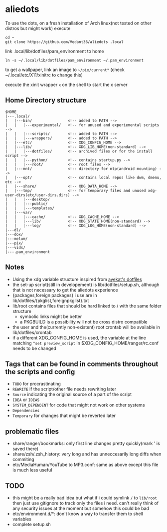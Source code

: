 # aliedots

To use the dots, on a fresh installation of Arch linux(not tested on other distros but might work) execute
```
cd ~
git clone https://github.com/Vedant36/aliedots .local
```
link .local/lib/dotfiles/pam_environment to home
```
ln -s ~/.local/lib/dotfiles/pam_environment ~/.pam_environment
```
to get a wallpaper, link an image to `~/pix/current*` (check ~/.local/etc/X11/xinitrc to change this)

execute the xinit wrapper `x` on the shell to start the x server

## Home Directory structure

```
$HOME
|---.local/
|   |---bin/                <!-- added to PATH -->
|   |   |---experimental/   <!-- for unused and experiemental scripts -->
|   |   |---scripts/        <!-- added to PATH -->
|   |   |---wrappers/       <!-- added to PATH -->
|   |---etc/                <!-- XDG_CONFIG_HOME -->
|   |---lib/                <!-- XDG_LIB_HOME(non-standard) -->
|   |   |---dotfiles/       <!-- archived files or for the install script -->
|   |   |---python/         <!-- contains startup.py -->
|   |   |---root/           <!-- root files -->
|   |---mnt/                <!-- directory for mtp(android mounting) -->
|   |---opt/                <!-- contains local repos like dwm, dmenu, etc -->
|   |---share/              <!-- XDG_DATA_HOME -->
|   |---tmp/                <!-- for temporary files and unused xdg-user-dirs(etc/user-dirs.dirs) -->
|   |   |---desktop/
|   |   |---public/
|   |   |---templates/
|   |---var/
|   |   |---cache/          <!-- XDG_CACHE_HOME -->
|   |   |---lib/            <!-- XDG_STATE_HOME(non-standard) -->
|   |   |---log/            <!-- XDG_LOG_HOME(non-standard) -->
|---dl/
|---dox/
|---melum/
|---pix/
|---vids/
|---.pam_environment
```

## Notes
- Using the xdg variable structure inspired from [ayekat's dotfiles](https://github.com/ayekat/dotfiles)
- the set-up script(still in developement) is lib/dotfiles/setup.sh, although that is not necessary to get the aliedots experience
- {packages,foreign packages} i use are in lib/dotfiles/{pkglist,foreignpkglist}.txt
- lib/root contains files that should be hard linked to / with the same folder structure
    * symbolic links might be better
    * a PKGBUILD is a possibility will not be cross distro compatible
- the user and the(currently non-existent) root crontab will be available in lib/dotfiles/crontab
- if a different XDG_CONFIG_HOME is used, the variable at the line matching `^set preview_script` in $XDG_CONFIG_HOME/ranger/rc.conf needs to be changed

## Tags that can be found in comments throughout the scripts and config
- `TODO` for procrastinating
- `REWRITE` if the script/other file needs rewriting later
- `Source` indicating the original source of a part of the script
- `IDEA` or `IDEAS`
- `SYSTEM_DEPENDENT` for code that might not work on other systems
- `Dependencies`
- `Temporary` for changes that might be reverted later

## problematic files
- share/ranger/bookmarks: only first line changes pretty quickly(mark ' is saved there)
- share/zsh/.zsh_history: very long and has unneccesarily long diffs when commiting
- etc/MediaHuman/YouTube to MP3.conf: same as above except this file is much less useful

## TODO
- this might be a really bad idea but what if i could symlink `/` to `lib/root` then just use gitignore to track only the files i need. can't really think of any security issues at the moment but somehow this oculd be bad
- etc/environment.d/*: don't know a way to transfer them to shell variables
- complete setup.sh

